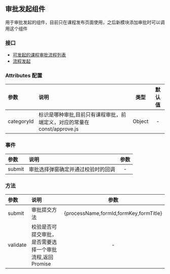 ## 审批发起组件

用于审批发起的组件，目前只在课程发布页面使用，之后新模块添加审批时可以调用这个组件

### 接口

* [可发起的课程审批流程列表](http://www.docway.net/project/1aPhsZpLIEj/1br7Blr9reK)
* [流程发起](http://www.docway.net/project/1aPhsZpLIEj/1bj1OePJy6a)

### Attributes 配置

| 参数       | 说明                                                                    |  类型  | 默认值 |
| :--------- | :---------------------------------------------------------------------- | :----: | :----: |
| categoryId | 标识是哪种审批,目前只有课程审批，前端定义，对应的常量在const/approve.js | Object |   -    |



### 事件

| 参数   | 说明                               | 参数  |
| :----- | :--------------------------------- | :---: |
| submit | 审批选择弹窗确定并通过校验时的回调 |   -   |



### 方法

| 参数     | 说明                                                     |                  参数                  |
| :------- | :------------------------------------------------------- | :------------------------------------: |
| submit   | 审批提交方法                                             | {processName,formId,formKey,formTitle} |
| validate | 校验是否可提交审批，是否需要选择一个审批流程,返回Promise |                   -                    |

